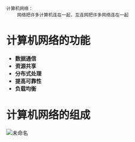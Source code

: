 ```ad-abstract
计算机网络：
	网络把许多计算机连在一起，互连网把许多网络连在一起
```
# 计算机网络的功能
 - **数据通信**
 - **资源共享**
 - **分布式处理**
 - **提高可靠性**
 - **负载均衡**
# 计算机网络的组成
![未命名](https://github.com/user-attachments/assets/7b145fdc-2f5b-41de-852f-d2c8cc92ab2d)
